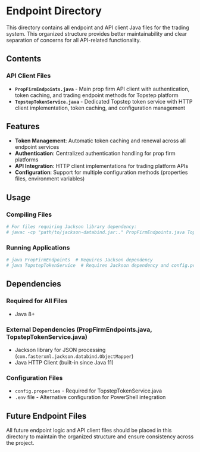 # Endpoint Directory

This directory contains all endpoint and API client Java files for the trading system. This organized structure provides better maintainability and clear separation of concerns for all API-related functionality.

## Contents

### API Client Files

- **`PropFirmEndpoints.java`** - Main prop firm API client with authentication, token caching, and trading endpoint methods for Topstep platform
- **`TopstepTokenService.java`** - Dedicated Topstep token service with HTTP client implementation, token caching, and configuration management

## Features

- **Token Management**: Automatic token caching and renewal across all endpoint services
- **Authentication**: Centralized authentication handling for prop firm platforms
- **API Integration**: HTTP client implementations for trading platform APIs
- **Configuration**: Support for multiple configuration methods (properties files, environment variables)

## Usage

### Compiling Files

```bash
# For files requiring Jackson library dependency:
# javac -cp "path/to/jackson-databind.jar:." PropFirmEndpoints.java TopstepTokenService.java
```

### Running Applications

```bash
# java PropFirmEndpoints  # Requires Jackson dependency
# java TopstepTokenService  # Requires Jackson dependency and config.properties
```

## Dependencies

### Required for All Files
- Java 8+

### External Dependencies (PropFirmEndpoints.java, TopstepTokenService.java)
- Jackson library for JSON processing (`com.fasterxml.jackson.databind.ObjectMapper`)
- Java HTTP Client (built-in since Java 11)

### Configuration Files
- `config.properties` - Required for TopstepTokenService.java
- `.env` file - Alternative configuration for PowerShell integration

## Future Endpoint Files

All future endpoint logic and API client files should be placed in this directory to maintain the organized structure and ensure consistency across the project.